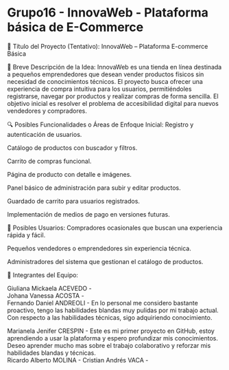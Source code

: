 # Grupo16 - InnovaWeb - Plataforma básica de E-Commerce

🧱 Título del Proyecto (Tentativo):
InnovaWeb – Plataforma E-commerce Básica

🌟 Breve Descripción de la Idea:
InnovaWeb es una tienda en línea destinada a pequeños emprendedores que desean vender productos físicos sin necesidad de conocimientos técnicos. El proyecto busca ofrecer una experiencia de compra intuitiva para los usuarios, permitiéndoles registrarse, navegar por productos y realizar compras de forma sencilla.
El objetivo inicial es resolver el problema de accesibilidad digital para nuevos vendedores y compradores.

🔍 Posibles Funcionalidades o Áreas de Enfoque Inicial:
Registro y autenticación de usuarios.

Catálogo de productos con buscador y filtros.

Carrito de compras funcional.

Página de producto con detalle e imágenes.

Panel básico de administración para subir y editar productos.

Guardado de carrito para usuarios registrados.

Implementación de medios de pago en versiones futuras.

👤 Posibles Usuarios:
Compradores ocasionales que buscan una experiencia rápida y fácil.

Pequeños vendedores o emprendedores sin experiencia técnica.

Administradores del sistema que gestionan el catálogo de productos.

👤 Integrantes del Equipo:

Giuliana Mickaela ACEVEDO -  
Johana Vanessa ACOSTA -  
Fernando Daniel ANDREOLI - En lo personal me considero bastante proactivo, tengo las habilidades blandas muy pulidas por mi trabajo actual. Con respecto a las habilidades técnicas, sigo adquiriendo conocimiento.

Marianela Jenifer CRESPIN - Este es mi primer proyecto en GitHub, estoy aprendiendo a usar la plataforma y espero profundizar mis conocimientos. Deseo aprender mucho mas sobre el trabajo colaborativo y reforzar mis habilidades blandas y técnicas.  
Ricardo Alberto MOLINA - 
Cristian Andrés VACA -

